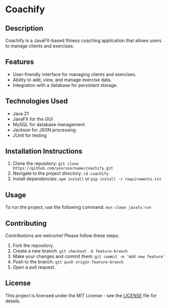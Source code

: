 # Coachify

## Description
Coachify is a JavaFX-based fitness coaching application that allows users to manage clients and exercises.

## Features
- User-friendly interface for managing clients and exercises.
- Ability to add, view, and manage exercise data.
- Integration with a database for persistent storage.

## Technologies Used
- Java 21
- JavaFX for the GUI
- MySQL for database management
- Jackson for JSON processing
- JUnit for testing

## Installation Instructions
1. Clone the repository: `git clone https://github.com/yourusername/coachify.git`
2. Navigate to the project directory: `cd coachify`
3. Install dependencies: `npm install` or `pip install -r requirements.txt`

## Usage
To run the project, use the following command:
`mvn clean javafx:run`

## Contributing
Contributions are welcome! Please follow these steps:
1. Fork the repository.
2. Create a new branch: `git checkout -b feature-branch`
3. Make your changes and commit them: `git commit -m 'Add new feature'`
4. Push to the branch: `git push origin feature-branch`
5. Open a pull request.

## License
This project is licensed under the MIT License - see the [LICENSE](LICENSE) file for details.